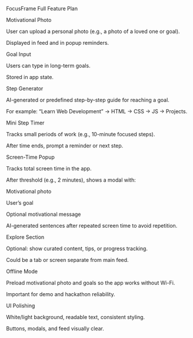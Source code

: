 FocusFrame Full Feature Plan

Motivational Photo

User can upload a personal photo (e.g., a photo of a loved one or goal).

Displayed in feed and in popup reminders.

Goal Input

Users can type in long-term goals.

Stored in app state.

Step Generator

AI-generated or predefined step-by-step guide for reaching a goal.

For example: “Learn Web Development” → HTML → CSS → JS → Projects.

Mini Step Timer

Tracks small periods of work (e.g., 10-minute focused steps).

After time ends, prompt a reminder or next step.

Screen-Time Popup

Tracks total screen time in the app.

After threshold (e.g., 2 minutes), shows a modal with:

Motivational photo

User’s goal

Optional motivational message

AI-generated sentences after repeated screen time to avoid repetition.

Explore Section

Optional: show curated content, tips, or progress tracking.

Could be a tab or screen separate from main feed.

Offline Mode

Preload motivational photo and goals so the app works without Wi-Fi.

Important for demo and hackathon reliability.

UI Polishing

White/light background, readable text, consistent styling.

Buttons, modals, and feed visually clear.
